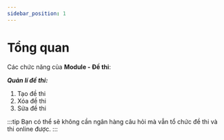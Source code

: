 ```yaml
---
sidebar_position: 1
---
```


# Tổng quan

Các chức năng của **Module - Đề thi**:

**_Quản lí đề thi:_**

1. Tạo đề thi
1. Xóa đề thi
1. Sửa đề thi

:::tip
Bạn có thể sẽ không cần ngân hàng câu hỏi mà vẫn tổ chức đề thi và thi online được.
:::
